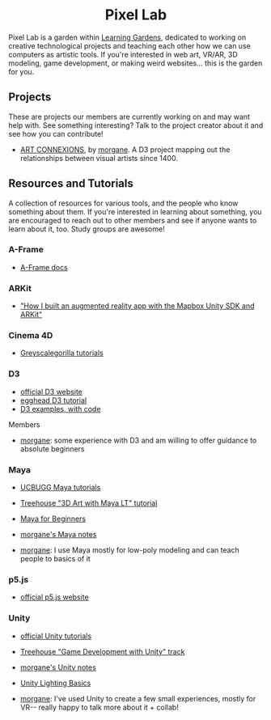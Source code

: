 <h1 align="center">
  Pixel Lab
</h1>

Pixel Lab is a garden within [Learning Gardens](http://learning-gardens.co/), dedicated to working on creative technological projects and teaching each other how we can use computers as artistic tools. If you're interested in web art, VR/AR, 3D modeling, game development, or making weird websites... this is the garden for you.

## Projects

These are projects our members are currently working on and may want help with. See something interesting? Talk to the project creator about it and see how you can contribute!

* [ART CONNEXIONS](https://github.com/morgane/art-connexions), by [morgane](https://github.com/morgane). A D3 project mapping out the relationships between visual artists since 1400.

## Resources and Tutorials

A collection of resources for various tools, and the people who know something about them. If you're interested in learning about something, you are encouraged to reach out to other members and see if anyone wants to learn about it, too. Study groups are awesome!

### A-Frame

* [A-Frame docs](https://aframe.io/docs/0.5.0/introduction/)

### ARKit

* ["How I built an augmented reality app with the Mapbox Unity SDK and ARKit"](https://www.mapbox.com/blog/mapbox-unity-plus-arkit/)

### Cinema 4D

* [Greyscalegorilla tutorials](https://greyscalegorilla.com/tutorials/#all)

### D3

* [official D3 website](https://d3js.org/)
* [egghead D3 tutorial](https://egghead.io/technologies/d3)
* [D3 examples, with code](https://bl.ocks.org/mbostock)

Members
* [morgane](https://github.com/morgane): some experience with D3 and am willing to offer guidance to absolute beginners

### Maya

* [UCBUGG Maya tutorials](http://ucbugg.com/static/index.html#labsintroductiontomaya)
* [Treehouse "3D Art with Maya LT" tutorial](https://teamtreehouse.com/library/3d-art-with-maya-lt)
* [Maya for Beginners](https://robots.thoughtbot.com/maya-for-beginners)
* [morgane's Maya notes](https://www.notion.so/Maya-e00953c27e8f477db6578ab1e268ca8e)

* [morgane](https://github.com/morgane): I use Maya mostly for low-poly modeling and can teach people to basics of it

### p5.js

* [official p5.js website](https://p5js.org/)

### Unity

* [official Unity tutorials](https://unity3d.com/learn/tutorials)
* [Treehouse "Game Development with Unity" track](https://teamtreehouse.com/tracks/beginner-game-development-with-unity)
* [morgane's Unity notes](https://www.notion.so/Unity-7bd3c37c3a204aefb05572beb7838bc6)
* [Unity Lighting Basics](https://robots.thoughtbot.com/unity-lighting-basics)

* [morgane](https://github.com/morgane): I've used Unity to create a few small experiences, mostly for VR-- really happy to talk more about it + collab!
